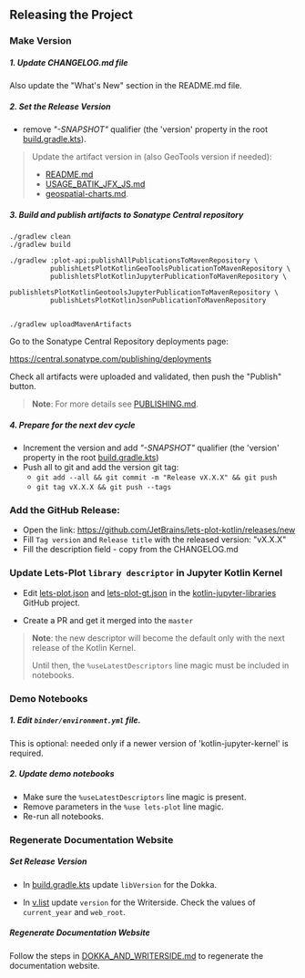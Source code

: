 ## Releasing the Project

### Make Version

##### 1. Update CHANGELOG.md file
Also update the "What's New" section in the README.md file.

##### 2. Set the Release Version

- remove _"-SNAPSHOT"_ qualifier (the 'version' property in the root [build.gradle.kts](../build.gradle.kts)).

> Update the artifact version in (also GeoTools version if needed): 
>  - [README.md](../README.md)
>  - [USAGE_BATIK_JFX_JS.md](../USAGE_BATIK_JFX_JS.md)
>  - [geospatial-charts.md](../Writerside/topics/geospatial_charts.md).

##### 3. Build and publish artifacts to Sonatype Central repository
                           
```shell
./gradlew clean
./gradlew build

./gradlew :plot-api:publishAllPublicationsToMavenRepository \
          publishLetsPlotKotlinGeoToolsPublicationToMavenRepository \
          publishletsPlotKotlinJupyterPublicationToMavenRepository \
          publishletsPlotKotlinGeotoolsJupyterPublicationToMavenRepository \
          publishLetsPlotKotlinJsonPublicationToMavenRepository


./gradlew uploadMavenArtifacts
```
Go to the Sonatype Central Repository deployments page:

https://central.sonatype.com/publishing/deployments

Check all artifacts were uploaded and validated, then push the "Publish" button.

> **Note**: For more details see [PUBLISHING.md](PUBLISHING.md).


##### 4. Prepare for the next dev cycle

- Increment the version and add _"-SNAPSHOT"_ qualifier (the 'version' property in the root [build.gradle.kts](../build.gradle.kts))
- Push all to git and add the version git tag:
  - `git add --all && git commit -m "Release vX.X.X" && git push`
  - `git tag vX.X.X && git push --tags`
              

### Add the GitHub Release:

* Open the link: https://github.com/JetBrains/lets-plot-kotlin/releases/new
* Fill `Tag version` and `Release title` with the released version: "vX.X.X"
* Fill the description field - copy from the CHANGELOG.md

### Update Lets-Plot `library descriptor` in Jupyter Kotlin Kernel

- Edit [lets-plot.json](https://github.com/Kotlin/kotlin-jupyter-libraries/blob/master/lets-plot.json) and
  [lets-plot-gt.json](https://github.com/Kotlin/kotlin-jupyter-libraries/blob/master/lets-plot-gt.json)
  in the [kotlin-jupyter-libraries](https://github.com/Kotlin/kotlin-jupyter-libraries) GitHub project.

- Create a PR and get it merged into the `master`

> **Note**: the new descriptor will become the default only with the next release of the Kotlin Kernel.
>
> Until then, the `%useLatestDescriptors` line magic must be included in notebooks.


### Demo Notebooks

##### 1. Edit `binder/environment.yml` file.

This is optional: needed only if a newer version of 'kotlin-jupyter-kernel' is required.

##### 2. Update demo notebooks

- Make sure the `%useLatestDescriptors` line magic is present.
- Remove parameters in the `%use lets-plot` line magic.
- Re-run all notebooks.


### Regenerate Documentation Website
      
##### Set Release Version

- In [build.gradle.kts](../docs/dokka/build.gradle.kts) update `libVersion` for the Dokka.

- In [v.list](../Writerside/v.list) update `version` for the Writerside.
  Check the values of `current_year` and `web_root`.

##### Regenerate Documentation Website
                                      
Follow the steps in [DOKKA_AND_WRITERSIDE.md](DOKKA_AND_WRITERSIDE.md) to regenerate the documentation website.
